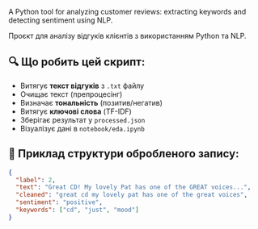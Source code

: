 
A Python tool for analyzing customer reviews: extracting keywords and detecting sentiment using NLP.

Проєкт для аналізу відгуків клієнтів з використанням Python та NLP.

## 🔍 Що робить цей скрипт:

- Витягує **текст відгуків** з `.txt` файлу
- Очищає текст (препроцесінг)
- Визначає **тональність** (позитив/негатив)
- Витягує **ключові слова** (TF-IDF)
- Зберігає результат у `processed.json`
- Візуалізує дані в `notebook/eda.ipynb`

## 🧪 Приклад структури обробленого запису:

```json
{
  "label": 2,
  "text": "Great CD! My lovely Pat has one of the GREAT voices...",
  "cleaned": "great cd my lovely pat has one of the great voices",
  "sentiment": "positive",
  "keywords": ["cd", "just", "mood"]
}

